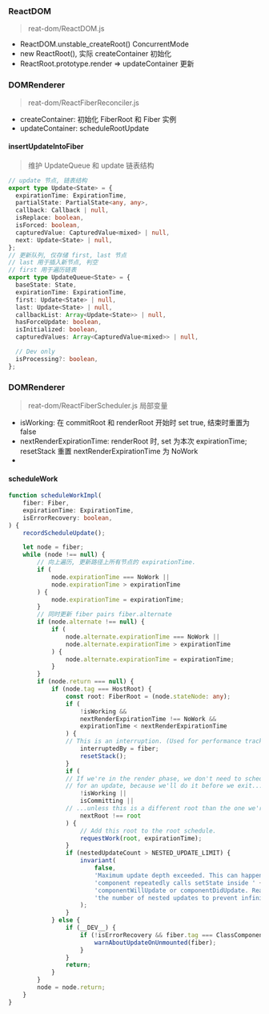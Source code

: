 ### ReactDOM
> reat-dom/ReactDOM.js
- ReactDOM.unstable_createRoot() ConcurrentMode
- new ReactRoot(), 实际 createContainer 初始化
- ReactRoot.prototype.render => updateContainer 更新

### DOMRenderer
> reat-dom/ReactFiberReconciler.js
- createContainer: 初始化 FiberRoot 和 Fiber 实例
- updateContainer: scheduleRootUpdate

#### insertUpdateIntoFiber
> 维护 UpdateQueue 和 update 链表结构
``` ts
// update 节点, 链表结构
export type Update<State> = {
  expirationTime: ExpirationTime,
  partialState: PartialState<any, any>,
  callback: Callback | null,
  isReplace: boolean,
  isForced: boolean,
  capturedValue: CapturedValue<mixed> | null,
  next: Update<State> | null,
};
// 更新队列, 仅存储 first, last 节点
// last 用于插入新节点, 判空
// first 用于遍历链表
export type UpdateQueue<State> = {
  baseState: State,
  expirationTime: ExpirationTime,
  first: Update<State> | null,
  last: Update<State> | null,
  callbackList: Array<Update<State>> | null,
  hasForceUpdate: boolean,
  isInitialized: boolean,
  capturedValues: Array<CapturedValue<mixed>> | null,

  // Dev only
  isProcessing?: boolean,
};
```

### DOMRenderer
> reat-dom/ReactFiberScheduler.js
局部变量
- isWorking: 在 commitRoot 和 renderRoot 开始时 set true, 结束时重置为 false
- nextRenderExpirationTime: renderRoot 时, set 为本次 expirationTime; resetStack 重置 nextRenderExpirationTime 为 NoWork
- 
#### scheduleWork
```ts
function scheduleWorkImpl(
    fiber: Fiber,
    expirationTime: ExpirationTime,
    isErrorRecovery: boolean,
) {
    recordScheduleUpdate();

    let node = fiber;
    while (node !== null) {
        // 向上遍历, 更新路径上所有节点的 expirationTime.
        if (
            node.expirationTime === NoWork ||
            node.expirationTime > expirationTime
        ) {
            node.expirationTime = expirationTime;
        }
        // 同时更新 fiber pairs fiber.alternate
        if (node.alternate !== null) {
            if (
                node.alternate.expirationTime === NoWork ||
                node.alternate.expirationTime > expirationTime
            ) {
                node.alternate.expirationTime = expirationTime;
            }
        }
        if (node.return === null) {
            if (node.tag === HostRoot) {
                const root: FiberRoot = (node.stateNode: any);
                if (
                    !isWorking &&
                    nextRenderExpirationTime !== NoWork &&
                    expirationTime < nextRenderExpirationTime
                ) {
                // This is an interruption. (Used for performance tracking.)
                    interruptedBy = fiber;
                    resetStack();
                }
                if (
                // If we're in the render phase, we don't need to schedule this root
                // for an update, because we'll do it before we exit...
                    !isWorking ||
                    isCommitting ||
                // ...unless this is a different root than the one we're rendering.
                    nextRoot !== root
                ) {
                    // Add this root to the root schedule.
                    requestWork(root, expirationTime);
                }
                if (nestedUpdateCount > NESTED_UPDATE_LIMIT) {
                    invariant(
                        false,
                        'Maximum update depth exceeded. This can happen when a ' +
                        'component repeatedly calls setState inside ' +
                        'componentWillUpdate or componentDidUpdate. React limits ' +
                        'the number of nested updates to prevent infinite loops.',
                    );
                }
            } else {
                if (__DEV__) {
                    if (!isErrorRecovery && fiber.tag === ClassComponent) {
                        warnAboutUpdateOnUnmounted(fiber);
                    }
                }
                return;
            }
        }
        node = node.return;
    }
}
```
